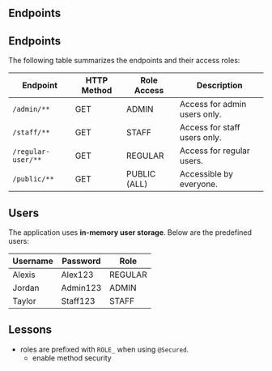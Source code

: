 ## Endpoints

## Endpoints
The following table summarizes the endpoints and their access roles:

| Endpoint              | HTTP Method | Role Access     | Description                  |
|-----------------------|-------------|-----------------|------------------------------|
| `/admin/**`           | GET         | ADMIN           | Access for admin users only. |
| `/staff/**`           | GET         | STAFF           | Access for staff users only. |
| `/regular-user/**`    | GET         | REGULAR         | Access for regular users.    |
| `/public/**`          | GET         | PUBLIC (ALL)    | Accessible by everyone.      |

## Users
The application uses **in-memory user storage**. Below are the predefined users:

| Username  | Password   | Role     |
|-----------|------------|----------|
| Alexis    | Alex123    | REGULAR  |
| Jordan    | Admin123   | ADMIN    |
| Taylor    | Staff123   | STAFF    |


## Lessons
 - roles are prefixed with `ROLE_` when using `@Secured`.
    - enable method security